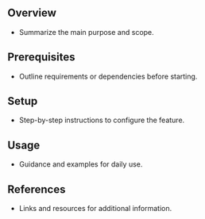 ## Overview
- Summarize the main purpose and scope.

## Prerequisites
- Outline requirements or dependencies before starting.

## Setup
- Step-by-step instructions to configure the feature.

## Usage
- Guidance and examples for daily use.

## References
- Links and resources for additional information.
